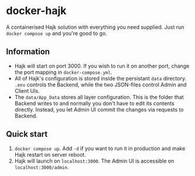 # docker-hajk
A containerised Hajk solution with everything you need supplied. Just run `docker compose up` and you're good to go.

## Information
- Hajk will start on port 3000. If you wish to run it on another port, change the port mapping in `docker-compose.yml`. 
- All of Hajk's configuration is stored inside the persistant `data` directory. `.env` controls the Backend, while the two JSON-files control Admin and Client UIs. 
- The `data/App_Data` stores all layer configuration. This is the folder that Backend writes to and normally you don't have to edit its contents directly. Instead, you let Admin UI commit the changes via requests to Backend. 

## Quick start
1. `docker compose up`. Add `-d` if you want to run it in production and make Hajk restart on server reboot.
1. Hajk will launch on `localhost:3000`. The Admin UI is accessible on `localhost:3000/admin`. 